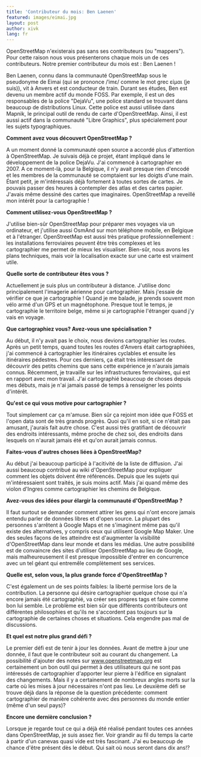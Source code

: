 ```yaml
---
title: 'Contributeur du mois: Ben Laenen'
featured: images/eimai.jpg
layout: post
author: xivk
lang: fr
---
```


OpenStreetMap n'existerais pas sans ses contributeurs (ou "mappers"). Pour cette raison nous vous présenterons chaque mois un de ces contributeurs.
Notre premier contributeur du mois est : Ben Laenen !

Ben Laenen, connu dans la communauté OpenStreetMap sous le pseudonyme de Eimai (qui se prononce /ˈimɛ/ comme le mot grec είμαι (je suis)), vit à Anvers et est conducteur de train. Durant ses études, Ben est devenu un membre actif du monde FOSS. Par exemple, il est un des responsables de la police "DejaVu", une police standard se trouvant dans beaucoup de distributions Linux. Cette police est aussi utilisée dans Mapnik, le principal outil de rendu de carte d'OpenStreetMap. Ainsi, il est aussi actif dans la communauté "Libre Graphics", plus spécialement pour les sujets typographiques.

**Comment avez vous découvert OpenStreetMap ?**

A un moment donné la communauté open source a accordé plus d'attention à OpenStreetMap. Je suivais déjà ce projet, étant impliqué dans le développement de la police DejaVu. J'ai commencé à cartographier en 2007. A ce moment-là, pour la Belgique, il n'y avait presque rien d'encodé et les membres de la communauté se comptaient sur les doigts d'une main. Étant petit, je m'intéressais déjà fortement à toutes sortes de cartes. Je pouvais passer des heures à contempler des atlas et des cartes papier. J'avais même dessiné des cartes que imaginaires. OpenStreetMap a reveillé mon intérêt pour la cartographie !

**Comment utilisez-vous OpenStreetMap ?**

J'utilise bien-sûr OpenStreetMap pour préparer mes voyages via un ordinateur, et j'utilise aussi OsmAnd sur mon téléphone mobile, en Belgique et à l'étranger. OpenStreetMap est aussi très pratique professionnellement : les installations ferroviaires peuvent être très complexes et les cartographier me permet de mieux les visualiser. Bien-sûr, nous avons les plans techniques, mais voir la localisation exacte sur une carte est vraiment utile.

**Quelle sorte de contributeur êtes vous ?**

Actuellement je suis plus un contributeur à distance. J'utilise donc principalement l'imagerie aérienne pour cartographier. Mais j'essaie de vérifier ce que je cartographie ! Quand je me balade, je prends souvent mon vélo armé d'un GPS et un magnétophone. Presque tout le temps, je cartographie le territoire belge, même si je cartographie l'étranger quand j'y vais en voyage.

**Que cartographiez vous? Avez-vous une spécialisation ?**

Au début, il n'y avait pas le choix, nous devions cartographier les routes. Après un petit temps, quand toutes les routes d'Anvers était cartographiées, j'ai commencé à cartographier les itinéraires cyclables et ensuite les itinéraires pédestres. Pour ces derniers, ça était très intéressant de découvrir des petits chemins que sans cette expérience je n'aurais jamais connus. Récemment, je travaille sur les infrastructures ferroviaires, qui est en rapport avec mon travail. J'ai cartographié beaucoup de choses depuis mes débuts, mais je n'ai jamais passé de temps à renseigner les points d'intérêt.

**Qu'est ce qui vous motive pour cartographier ?**

Tout simplement car ça m'amuse. Bien sûr ça rejoint mon idée que FOSS et l'open data sont de très grands progrès. Quoi qu'il en soit, si ce n'était pas amusant, j'aurais fait autre chose. C'est aussi très gratifiant de découvrir des endroits intéressants, même proche de chez soi, des endroits dans lesquels on n'aurait jamais été et qu'on aurait jamais connus.

**Faites-vous d'autres choses liées à OpenStreetMap?**

Au début j'ai beaucoup participé à l'acitivité de la liste de diffusion. J'ai aussi beaucoup contribué au wiki d'OpenStreetMap pour expliquer comment les objets doivent être référencés. Depuis que les sujets qui m'intéressaient sont traités, je suis moins actif. Mais j'ai quand même des violon d'Ingres comme cartographier les chemins de Belgique.

**Avez-vous des idées pour élargir la communauté d'OpenStreetMap ?**

Il faut surtout se demander comment attirer les gens qui n'ont encore jamais entendu parler de données libres et d'open source. La plupart des personnes s'arrêtent à Google Maps et ne s'imaginent même pas qu'il existe des alternatives, y compris ceux qui utilisent Google Map Maker. Une des seules façons de les atteindre est d'augmenter la visibilité d'OpenStreetMap dans leur monde et dans les médias. Une autre possibilité est de convaincre des sites d'utiliser OpenStreetMap au lieu de Google, mais malheureusement il est presque impossible d'entrer en concurrence avec un tel géant qui entremêle complètement ses services.

**Quelle est, selon vous, la plus grande force d'OpenStreetMap ?**

C'est également un de ses points faibles: la liberté permise lors de la contribution. La personne qui désire cartographier quelque chose qui n'a encore jamais été cartographié, va créer ses propres tags et faire comme bon lui semble. Le problème est bien sûr que différents contributeurs ont différentes philosophies et qu'ils ne s'accordent pas toujours sur la cartographie de certaines choses et situations. Cela engendre pas mal de discussions.

**Et quel est notre plus grand défi ?**

Le premier défi est de tenir à jour les données. Avant de mettre à jour une donnée, il faut que le contributeur soit au courant du changement. La possibilité d'ajouter des notes sur www.openstreetmap.org est certainement un bon outil qui permet à des utilisateurs qui ne sont pas intéressés de cartographier d'apporter leur pierre à l'édifice en signalant des changements. Mais il y a certainement de nombreux angles morts sur la carte où les mises à jour nécessaires n'ont pas lieu. Le deuxième défi se trouve déjà dans la réponse de la question précédente: comment cartographier de manière cohérente avec des personnes du monde entier (même d'un seul pays)?

**Encore une dernière conclusion ?**

Lorsque je regarde tout ce qui a déjà été réalisé pendant toutes ces années dans OpenStreetMap, je suis assez fier. Voir grandir au fil du temps la carte à partir d'un canevas quasi vide est très fascinant. J'ai eu beaucoup de chance d'être présent dès le début. Qui sait où nous seront dans dix ans!?
